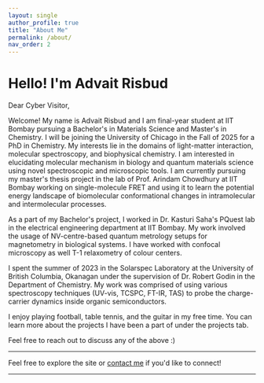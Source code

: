 ```yaml
---
layout: single
author_profile: true
title: "About Me"
permalink: /about/
nav_order: 2
---
```


# Hello! I'm Advait Risbud

Dear Cyber Visitor, 

Welcome! My name is Advait Risbud and I am final-year student at IIT Bombay pursuing a Bachelor's in Materials Science and Master's in Chemistry. I will be joining the University of Chicago in the Fall of 2025 for a PhD in Chemistry. My interests lie in the domains of light-matter interaction, molecular spectroscopy, and biophysical chemistry. I am interested in elucidating molecular mechanism in biology and quantum materials science using novel spectroscopic and microscopic tools. I am currently pursuing my master's thesis project in the lab of Prof. Arindam Chowdhury at IIT Bombay working on single-molecule FRET and using it to learn the potential energy landscape of biomolecular conformational changes in intramolecular and intermolecular processes.

As a part of my Bachelor's project, I worked in Dr. Kasturi Saha's PQuest lab in the electrical engineering department at IIT Bombay. My work involved the usage of NV-centre-based quantum metrology setups for magnetometry in biological systems. I have worked with confocal microscopy as well T-1 relaxometry of colour centers. 

I spent the summer of 2023 in the Solarspec Laboratory at the University of British Columbia, Okanagan under the supervision of Dr. Robert Godin in the Department of Chemistry. My work was comprised of using various spectroscopy techniques (UV-vis, TCSPC, FT-IR, TAS) to probe the charge-carrier dynamics inside organic semiconductors.  

I enjoy playing football, table tennis, and the guitar in my free time. You can learn more about the projects I have been a part of under the projects tab. 

Feel free to reach out to discuss any of the above :)

---

Feel free to explore the site or [contact me](mailto:you@example.com) if you'd like to connect!

---